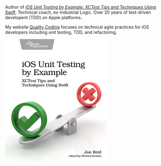 Author of _[iOS Unit Testing by Example: XCTest Tips and Techniques Using Swift](https://iosunittestingbyexample.com)_.
Technical coach, ex-Industrial Logic.
Over 20 years of test-driven developent (TDD) on Apple platforms.

My website [Quality Coding](https://qualitycoding.org) focuses on technical agile practices for iOS developers including unit testing, TDD, and refactoring.

![book cover](https://raw.githubusercontent.com/jonreid/jonreid/master/ios-unit-testing-by-example-cover.png)
